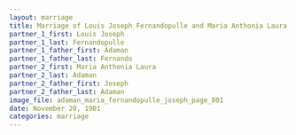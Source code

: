 ```yaml
---
layout: marriage
title: Marriage of Louis Joseph Fernandopulle and Maria Anthonia Laura Adaman
partner_1_first: Louis Joseph
partner_1_last: Fernandopulle
partner_1_father_first: Adaman
partner_1_father_last: Fernando
partner_2_first: Maria Anthonia Laura
partner_2_last: Adaman
partner_2_father_first: Joseph
partner_2_father_last: Adaman
image_file: adaman_maria_fernandopulle_joseph_page_801
date: November 20, 1901
categories: marriage
---
```


